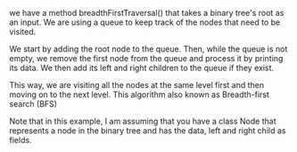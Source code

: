 we have a method breadthFirstTraversal() that takes a binary tree's root as an input. We are using a queue to keep track of the nodes that need to be visited.

We start by adding the root node to the queue. Then, while the queue is not empty, we remove the first node from the queue and process it by printing its data. We then add its left and right children to the queue if they exist.

This way, we are visiting all the nodes at the same level first and then moving on to the next level. This algorithm also known as Breadth-first search (BFS)

Note that in this example, I am assuming that you have a class Node that represents a node in the binary tree and has the data, left and right child as fields.